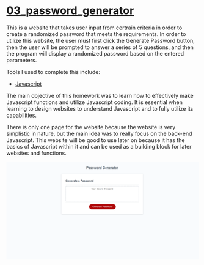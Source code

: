 # [03_password_generator](https://millsy4.github.io/03_password_generator/)

This is a website that takes user input from certrain criteria in order to create a randomized password that meets the requirements.  In order to utilize this website, the user must first click the Generate Password button, then the user will be prompted to answer a series of 5 questions, and then the program will display a randomized password based on the entered parameters.

Tools I used to complete this include:

- [Javascript](https://www.javascript.com/)

The main objective of this homework was to learn how to effectively make Javascript functions and utilize Javascript coding.  It is essential when learning to design websites to understand Javascript and to fully utilize its capabilities.

There is only one page for the website because the website is very simplistic in nature, but the main idea was to really focus on the back-end Javascript.  This website will be good to use later on because it has the basics of Javascript within it and can be used as a building block for later websites and functions.

![Picture of Main Page](./images/website_screenshot.png)